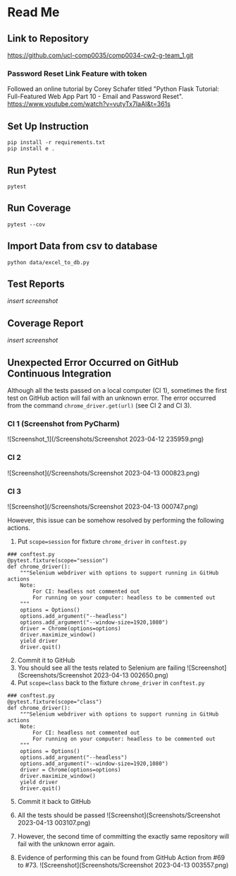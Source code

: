 # Read Me

## Link to Repository
https://github.com/ucl-comp0035/comp0034-cw2-g-team_1.git

### Password Reset Link Feature with token
Followed an online tutorial by Corey Schafer titled "Python Flask Tutorial: Full-Featured Web App Part 10 - Email and Password Reset".
https://www.youtube.com/watch?v=vutyTx7IaAI&t=361s

## Set Up Instruction
```
pip install -r requirements.txt
pip install e .
```
## Run Pytest
```
pytest
```


## Run Coverage
```
pytest --cov 
```
 

## Import Data from csv to database
```
python data/excel_to_db.py
```


## Test Reports
*insert screenshot*



## Coverage Report
*insert screenshot*


## Unexpected Error Occurred on GitHub Continuous Integration
Although all the tests passed on a local computer (CI 1), sometimes the first test on GitHub action will fail with an 
unknown error. The error occurred from the command ```chrome_driver.get(url)``` (see CI 2 and CI 3).

### CI 1 (Screenshot from PyCharm)
![Screenshot_1](/Screenshots/Screenshot 2023-04-12 235959.png)

### CI 2
![Screenshot](/Screenshots/Screenshot 2023-04-13 000823.png)

### CI 3
![Screenshot](/Screenshots/Screenshot 2023-04-13 000747.png)

However, this issue can be somehow resolved by performing the following actions.

1) Put ```scope=session``` for fixture ```chrome_driver``` in ```conftest.py```
```
### conftest.py
@pytest.fixture(scope="session")
def chrome_driver():
    """Selenium webdriver with options to support running in GitHub actions
    Note:
        For CI: headless not commented out
        For running on your computer: headless to be commented out
    """
    options = Options()
    options.add_argument("--headless")
    options.add_argument("--window-size=1920,1080")
    driver = Chrome(options=options)
    driver.maximize_window()
    yield driver
    driver.quit()
```
2) Commit it to GitHub
3) You should see all the tests related to Selenium are failing
![Screenshot](Screenshots/Screenshot 2023-04-13 002650.png)
4) Put ```scope=class``` back to the fixture ```chrome_driver``` in ```conftest.py```
```
### conftest.py
@pytest.fixture(scope="class")
def chrome_driver():
    """Selenium webdriver with options to support running in GitHub actions
    Note:
        For CI: headless not commented out
        For running on your computer: headless to be commented out
    """
    options = Options()
    options.add_argument("--headless")
    options.add_argument("--window-size=1920,1080")
    driver = Chrome(options=options)
    driver.maximize_window()
    yield driver
    driver.quit()
```
5) Commit it back to GitHub
6) All the tests should be passed
![Screenshot](Screenshots/Screenshot 2023-04-13 003107.png)
7) However, the second time of committing the exactly same repository will fail with the unknown error again.

8) Evidence of performing this can be found from GitHub Action from #69 to #73.
![Screenshot](Screenshots/Screenshot 2023-04-13 003557.png)
